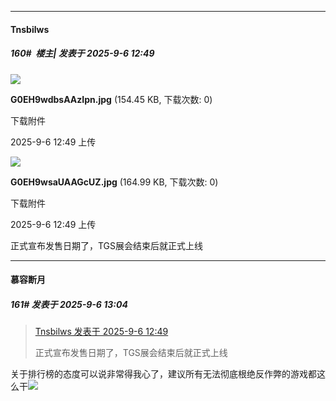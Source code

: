 ﻿
*****

####  Tnsbilws  
##### 160#         楼主| 发表于 2025-9-6 12:49

<img src="https://img.stage1st.com/forum/202509/06/124912cel0ktzt8eqe6tuz.jpg" referrerpolicy="no-referrer">

<strong>G0EH9wdbsAAzIpn.jpg</strong> (154.45 KB, 下载次数: 0)

下载附件

2025-9-6 12:49 上传

<img src="https://img.stage1st.com/forum/202509/06/124912klrs7z7e6v631z6v.jpg" referrerpolicy="no-referrer">

<strong>G0EH9wsaUAAGcUZ.jpg</strong> (164.99 KB, 下载次数: 0)

下载附件

2025-9-6 12:49 上传

正式宣布发售日期了，TGS展会结束后就正式上线


*****

####  慕容断月  
##### 161#       发表于 2025-9-6 13:04

<blockquote><a href="httphttps://stage1st.com/2b/forum.php?mod=redirect&amp;goto=findpost&amp;pid=68379690&amp;ptid=2191728" target="_blank">Tnsbilws 发表于 2025-9-6 12:49</a>

正式宣布发售日期了，TGS展会结束后就正式上线</blockquote>
关于排行榜的态度可以说非常得我心了，建议所有无法彻底根绝反作弊的游戏都这么干<img src="https://static.stage1st.com/image/smiley/face2017/034.png" referrerpolicy="no-referrer">

